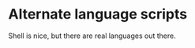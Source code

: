 Alternate language scripts
==========================

Shell is nice, but there are real languages out there.


